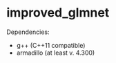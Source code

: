 improved_glmnet
===============

Dependencies:
* g++ (C++11 compatible)
* armadillo (at least v. 4.300)
